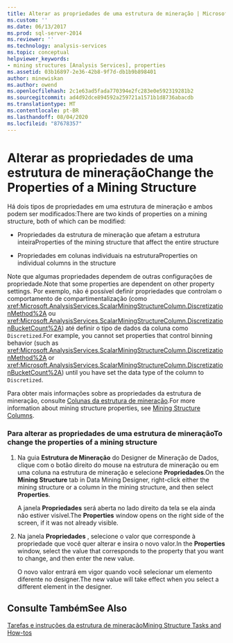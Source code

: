 ```yaml
---
title: Alterar as propriedades de uma estrutura de mineração | Microsoft Docs
ms.custom: ''
ms.date: 06/13/2017
ms.prod: sql-server-2014
ms.reviewer: ''
ms.technology: analysis-services
ms.topic: conceptual
helpviewer_keywords:
- mining structures [Analysis Services], properties
ms.assetid: 03b16897-2e36-42b8-9f7d-db1b9b898401
author: minewiskan
ms.author: owend
ms.openlocfilehash: 2c1e63ad5fada770394e2fc283e0e592319281b2
ms.sourcegitcommit: ad4d92dce894592a259721a1571b1d8736abacdb
ms.translationtype: MT
ms.contentlocale: pt-BR
ms.lasthandoff: 08/04/2020
ms.locfileid: "87678357"
---
```

# <a name="change-the-properties-of-a-mining-structure"></a><span data-ttu-id="1c6cb-102">Alterar as propriedades de uma estrutura de mineração</span><span class="sxs-lookup"><span data-stu-id="1c6cb-102">Change the Properties of a Mining Structure</span></span>
  <span data-ttu-id="1c6cb-103">Há dois tipos de propriedades em uma estrutura de mineração e ambos podem ser modificados:</span><span class="sxs-lookup"><span data-stu-id="1c6cb-103">There are two kinds of properties on a mining structure, both of which can be modified:</span></span>  
  
-   <span data-ttu-id="1c6cb-104">Propriedades da estrutura de mineração que afetam a estrutura inteira</span><span class="sxs-lookup"><span data-stu-id="1c6cb-104">Properties of the mining structure that affect the entire structure</span></span>  
  
-   <span data-ttu-id="1c6cb-105">Propriedades em colunas individuais na estrutura</span><span class="sxs-lookup"><span data-stu-id="1c6cb-105">Properties on individual columns in the structure</span></span>  
  
 <span data-ttu-id="1c6cb-106">Note que algumas propriedades dependem de outras configurações de propriedade.</span><span class="sxs-lookup"><span data-stu-id="1c6cb-106">Note that some properties are dependent on other property settings.</span></span> <span data-ttu-id="1c6cb-107">Por exemplo, não é possível definir propriedades que controlam o comportamento de compartimentalização (como <xref:Microsoft.AnalysisServices.ScalarMiningStructureColumn.DiscretizationMethod%2A> ou <xref:Microsoft.AnalysisServices.ScalarMiningStructureColumn.DiscretizationBucketCount%2A>) até definir o tipo de dados da coluna como `Discretized`.</span><span class="sxs-lookup"><span data-stu-id="1c6cb-107">For example, you cannot set properties that control binning behavior (such as <xref:Microsoft.AnalysisServices.ScalarMiningStructureColumn.DiscretizationMethod%2A> or <xref:Microsoft.AnalysisServices.ScalarMiningStructureColumn.DiscretizationBucketCount%2A>) until you have set the data type of the column to `Discretized`.</span></span>  
  
 <span data-ttu-id="1c6cb-108">Para obter mais informações sobre as propriedades da estrutura de mineração, consulte [Colunas da estrutura de mineração](mining-structure-columns.md).</span><span class="sxs-lookup"><span data-stu-id="1c6cb-108">For more information about mining structure properties, see [Mining Structure Columns](mining-structure-columns.md).</span></span>  
  
### <a name="to-change-the-properties-of-a-mining-structure"></a><span data-ttu-id="1c6cb-109">Para alterar as propriedades de uma estrutura de mineração</span><span class="sxs-lookup"><span data-stu-id="1c6cb-109">To change the properties of a mining structure</span></span>  
  
1.  <span data-ttu-id="1c6cb-110">Na guia **Estrutura de Mineração** do Designer de Mineração de Dados, clique com o botão direito do mouse na estrutura de mineração ou em uma coluna na estrutura de mineração e selecione **Propriedades**.</span><span class="sxs-lookup"><span data-stu-id="1c6cb-110">On the **Mining Structure** tab in Data Mining Designer, right-click either the mining structure or a column in the mining structure, and then select **Properties**.</span></span>  
  
     <span data-ttu-id="1c6cb-111">A janela **Propriedades** será aberta no lado direito da tela se ela ainda não estiver visível.</span><span class="sxs-lookup"><span data-stu-id="1c6cb-111">The **Properties** window opens on the right side of the screen, if it was not already visible.</span></span>  
  
2.  <span data-ttu-id="1c6cb-112">Na janela **Propriedades** , selecione o valor que corresponde à propriedade que você quer alterar e insira o novo valor.</span><span class="sxs-lookup"><span data-stu-id="1c6cb-112">In the **Properties** window, select the value that corresponds to the property that you want to change, and then enter the new value.</span></span>  
  
     <span data-ttu-id="1c6cb-113">O novo valor entrará em vigor quando você selecionar um elemento diferente no designer.</span><span class="sxs-lookup"><span data-stu-id="1c6cb-113">The new value will take effect when you select a different element in the designer.</span></span>  
  
## <a name="see-also"></a><span data-ttu-id="1c6cb-114">Consulte Também</span><span class="sxs-lookup"><span data-stu-id="1c6cb-114">See Also</span></span>  
 [<span data-ttu-id="1c6cb-115">Tarefas e instruções da estrutura de mineração</span><span class="sxs-lookup"><span data-stu-id="1c6cb-115">Mining Structure Tasks and How-tos</span></span>](mining-structure-tasks-and-how-tos.md)  
  
  

